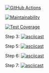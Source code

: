 [![GitHub Actions](https://github.com/Ray-Garraty/frontend-project-lvl2/workflows/Run_linter_and_tests/badge.svg)](https://github.com/Ray-Garraty/frontend-project-lvl2/actions)

[![Maintainability](https://api.codeclimate.com/v1/badges/879c931256464ef64186/maintainability)](https://codeclimate.com/github/Ray-Garraty/frontend-project-lvl2/maintainability)

[![Test Coverage](https://api.codeclimate.com/v1/badges/879c931256464ef64186/test_coverage)](https://codeclimate.com/github/Ray-Garraty/frontend-project-lvl2/test_coverage)

Step 3: [![asciicast](https://asciinema.org/a/343504.svg)](https://asciinema.org/a/343504)

Step 5: [![asciicast](https://asciinema.org/a/343614.svg)](https://asciinema.org/a/343614)

Step 6: [![asciicast](https://asciinema.org/a/343829.svg)](https://asciinema.org/a/343829)

Step 7: [![asciicast](https://asciinema.org/a/344290.svg)](https://asciinema.org/a/344290) 
